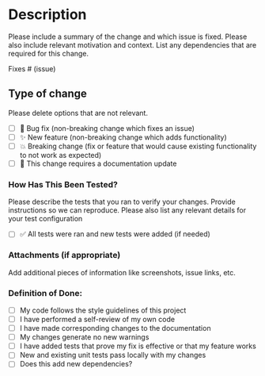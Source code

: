 <!--
This is a guide to use this Pull Request Template.

# Title
[feature] Implements a new stuff
[hotfix] Fixes the issue #<issue_number>
-->

# Description

Please include a summary of the change and which issue is fixed. Please also include relevant motivation and context. List any dependencies that are required for this change.

Fixes # (issue)

## Type of change

Please delete options that are not relevant.

- [ ] :bug: Bug fix (non-breaking change which fixes an issue)
- [ ] :sparkles: New feature (non-breaking change which adds functionality)
- [ ] :boom: Breaking change (fix or feature that would cause existing functionality to not work as expected)
- [ ] :memo: This change requires a documentation update

### How Has This Been Tested?

Please describe the tests that you ran to verify your changes. Provide instructions so we can reproduce. Please also list any relevant details for your test configuration

- [ ] :white_check_mark: All tests were ran and new tests were added (if needed)

<!--
Here you can describe better all the new tests.

- [ ] Test A - Validate if an exception was thrown;
- [ ] Test B - Check if the signal inversion works;
-->

### Attachments (if appropriate)

Add additional pieces of information like screenshots, issue links, etc.

### Definition of Done:

- [ ] My code follows the style guidelines of this project
- [ ] I have performed a self-review of my own code
- [ ] I have made corresponding changes to the documentation
- [ ] My changes generate no new warnings
- [ ] I have added tests that prove my fix is effective or that my feature works
- [ ] New and existing unit tests pass locally with my changes
- [ ] Does this add new dependencies?
